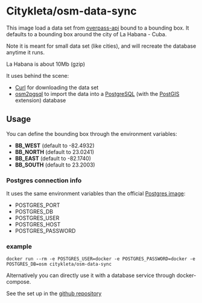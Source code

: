 # Citykleta/osm-data-sync

This image load a data set from [overpass-api](https://overpass-api.de/) bound to a bounding box.
It defaults to a bounding box around the city of La Habana - Cuba.

Note it is meant for small data set (like cities), and will recreate the database anytime it runs.

La Habana is about 10Mb (gzip)

It uses behind the scene:
- [Curl](https://en.wikipedia.org/wiki/CURL) for downloading the data set
- [osm2pgsql](https://github.com/openstreetmap/osm2pgsql) to import the data into a [PostgreSQL](https://en.wikipedia.org/wiki/PostgreSQL) (with the [PostGIS](https://en.wikipedia.org/wiki/PostGIS) extension) database

## Usage

You can define the bounding box through the environment variables:
- **BB_WEST** (default to -82.4932)
- **BB_NORTH** (default to 23.0241)
- **BB_EAST** (default to -82.1740)
- **BB_SOUTH** (default to 23.2003)

### Postgres connection info

It uses the same environment variables than the official [Postgres image](https://hub.docker.com/_/postgres):
- POSTGRES_PORT
- POSTGRES_DB
- POSTGRES_USER
- POSTGRES_HOST
- POSTGRES_PASSWORD

### example

``docker run --rm -e POSTGRES_USER=docker -e POSTGRES_PASSWORD=docker -e POSTGRES_DB=osm citykleta/osm-data-sync``

Alternatively you can directly use it with a database service through docker-compose.

See the set up in the [github repository](https://github.com/Citykleta/automation-flow/tree/master/db-stack)
